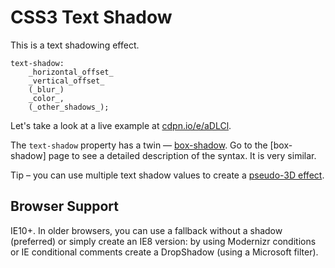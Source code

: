 CSS3 Text Shadow
================

This is a text shadowing effect.

~~~~~~~~~~~~~~~~~~~~~~~~~~~~~~~~~~~~~~~~~~~~~~~~~~~~~~~~~~~~~~~~~~~~~~~~~~~~~~~~
text-shadow:
    _horizontal_offset_
    _vertical_offset_
    (_blur_)
    _color_,
    (_other_shadows_);
~~~~~~~~~~~~~~~~~~~~~~~~~~~~~~~~~~~~~~~~~~~~~~~~~~~~~~~~~~~~~~~~~~~~~~~~~~~~~~~~

Let's take a look at a live example at
[cdpn.io/e/aDLCl](<http://cdpn.io/e/aDLCl>).

The `text-shadow` property has a twin — [box-shadow](<css3-box-shadow.md>). Go
to the [box-shadow] page to see a detailed description of the syntax. It is very
similar.

Tip – you can use multiple text shadow values to create a [pseudo-3D
effect](<http://markdotto.com/playground/3d-text/>).

Browser Support
---------------

IE10+. In older browsers, you can use a fallback without a shadow (preferred) or
simply create an IE8 version: by using Modernizr conditions or IE conditional
comments create a DropShadow (using a Microsoft filter).
